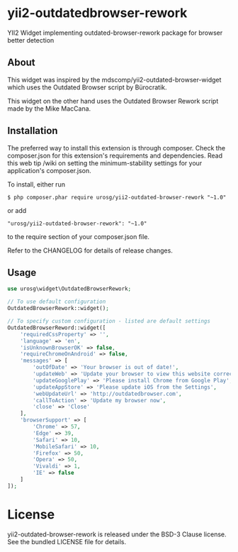 # yii2-outdatedbrowser-rework
YII2 Widget implementing outdated-browser-rework package for browser better detection

## About
This widget was inspired by the mdscomp/yii2-outdated-browser-widget which uses the Outdated Browser script by Bürocratik.

This widget on the other hand uses the Outdated Browser Rework script made by the Mike MacCana.

## Installation
The preferred way to install this extension is through composer. Check the composer.json for this extension's requirements and dependencies. Read this web tip /wiki on setting the minimum-stability settings for your application's composer.json.

To install, either run
```
$ php composer.phar require urosg/yii2-outdated-browser-rework "~1.0"
```
or add
```
"urosg/yii2-outdated-browser-rework": "~1.0"
```
to the require section of your composer.json file.

Refer to the CHANGELOG for details of release changes.

## Usage
```php
use urosg\widget\OutdatedBrowserRework;

// To use default configuration
OutdatedBrowserRework::widget();

// To specify custom configuration - listed are default settings
OutdatedBrowserReword::widget([
    'requiredCssProperty' => '',
    'language' => 'en',
    'isUnknownBrowserOK' => false,
    'requireChromeOnAndroid' => false,
    'messages' => [
        'outOfDate' => 'Your browser is out of date!',
        'updateWeb' => 'Update your browser to view this website correctly.',
        'updateGooglePlay' => 'Please install Chrome from Google Play',
        'updateAppStore' => 'Please update iOS from the Settings',
        'webUpdateUrl' => 'http://outdatedbrowser.com',
        'callToAction' => 'Update my browser now',
        'close' => 'Close'
    ],
    'browserSupport' => [
        'Chrome' => 57,
        'Edge' => 39,
        'Safari' => 10,
        'MobileSafari' => 10,
        'Firefox' => 50,
        'Opera' => 50,
        'Vivaldi' => 1,
        'IE' => false
    ]
]);
```
# License
yii2-outdated-browser-rework is released under the BSD-3 Clause license. See the bundled LICENSE file for details.